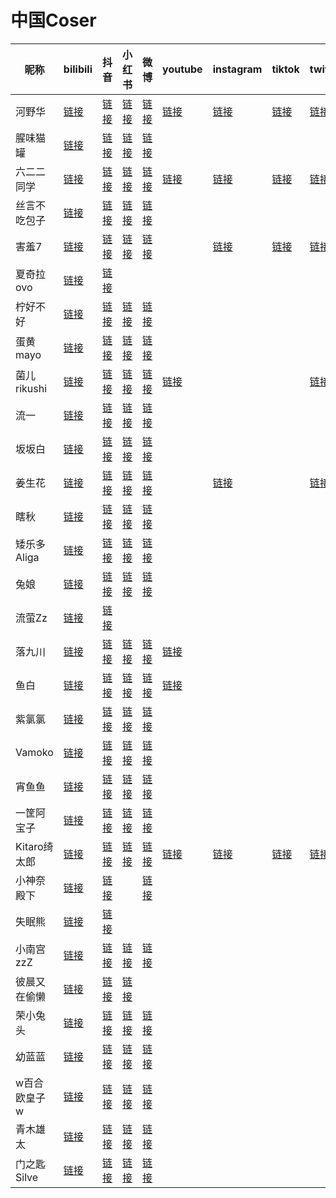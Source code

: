 ﻿# 中国Coser

| 昵称         | bilibili                                         | 抖音                                                         | 小红书                                                       | 微博                                   | youtube                                       | instagram                                         | tiktok                                     | twitter                                    |
| ------------ | ------------------------------------------------ | ------------------------------------------------------------ | ------------------------------------------------------------ | -------------------------------------- | --------------------------------------------- | ------------------------------------------------- | ------------------------------------------ | ------------------------------------------ |
| 河野华       | [链接](https://space.bilibili.com/18343098)      | [链接](https://v.douyin.com/i2rKgFcc/)                       | [链接](https://www.xiaohongshu.com/user/profile/5a675909e8ac2b1ef16e4d2a) | [链接](https://weibo.com/u/1664562813) | [链接](https://www.youtube.com/@suiseiko1202) | [链接](https://www.instagram.com/c3eru/)          | [链接](https://www.tiktok.com/@suiseiko)   | [链接](https://twitter.com/chitandaneko)   |
| 腥味猫罐     | [链接](https://space.bilibili.com/305956876)     | [链接](https://v.douyin.com/i2rEFr1F/)                       | [链接](https://www.xiaohongshu.com/user/profile/5c686220000000001202b309) | [链接](https://weibo.com/u/1877891953) |                                               |                                                   |                                            |                                            |
| 六二二同学   | [链接](https://space.bilibili.com/171368594)     | [链接](https://v.douyin.com/i2rEAugx/)                       | [链接](https://www.xiaohongshu.com/user/profile/5a77b2a04eacab79888f98d2) | [链接](https://weibo.com/u/1853544207) | [链接](https://www.youtube.com/@sixtwotwo)    | [链接](https://www.instagram.com/sixtwo2/)        | [链接](https://www.tiktok.com/@sixtutu)    | [链接](https://twitter.com/sixtutu622)     |
| 丝言不吃包子 | [链接](https://space.bilibili.com/16322326)      | [链接](https://v.douyin.com/i2roxnUC/)                       | [链接](https://www.xiaohongshu.com/user/profile/5e9416e00000000001004638) | [链接](https://weibo.com/u/3395501062) |                                               |                                                   |                                            |                                            |
| 害羞7        | [链接](https://space.bilibili.com/23237718)      | [链接](https://v.douyin.com/i2hsmVyj/)                       | [链接](https://www.xiaohongshu.com/user/profile/59fbc883e8ac2b21fb53712d) | [链接](https://weibo.com/u/3214584813) |                                               | [链接](https://www.instagram.com/haixiu777/)      | [链接](https://www.tiktok.com/@haixiu7)    | [链接](https://twitter.com/haixiu777)      |
| 夏奇拉ovo    | [链接](https://space.bilibili.com/28793200)      | [链接](https://v.douyin.com/i2rEBVQE/)                       |                                                              |                                        |                                               |                                                   |                                            |                                            |
| 柠好不好     | [链接](https://space.bilibili.com/1471508)       | [链接](https://v.douyin.com/i2hbS7ou/)                       | [链接](https://www.xiaohongshu.com/user/profile/5adefcd1e8ac2b1799589e50) | [链接](https://weibo.com/u/2079502023) |                                               |                                                   |                                            |                                            |
| 蛋黄mayo     | [链接](https://space.bilibili.com/13258564)      | [链接](https://v.douyin.com/i2hqWC9N/)                       | [链接](https://www.xiaohongshu.com/user/profile/56881e8cb8c8b4043960f7d8) | [链接](https://weibo.com/u/1661916393) |                                               |                                                   |                                            |                                            |
| 菌儿rikushi  | [链接](https://space.bilibili.com/1477074)       | [链接](https://v.douyin.com/i2fJskdw/)                       | [链接](https://www.xiaohongshu.com/user/profile/5acd92984eacab1fd6b98cb9) | [链接](https://weibo.com/u/6399116948) | [链接](https://www.youtube.com/@rikushi4350)  |                                                   |                                            | [链接](https://twitter.com/zoey_0228)      |
| 流一         | [链接](https://space.bilibili.com/1481675)       | [链接](https://v.douyin.com/i2rorYEk/)                       | [链接](https://www.xiaohongshu.com/user/profile/5ce02d4900000000160100a8) | [链接](https://weibo.com/u/2279031160) |                                               |                                                   |                                            |                                            |
| 坂坂白       | [链接](https://space.bilibili.com/560647)        | [链接](https://v.douyin.com/i2hgRhYb/)                       | [链接](https://www.xiaohongshu.com/user/profile/5bd08e50c41413000123a2d3) | [链接](https://weibo.com/u/5491928243) |                                               |                                                   |                                            |                                            |
| 姜生花       | [链接](https://space.bilibili.com/490036638)     | [链接](https://v.douyin.com/i2hp7t8W/)                       | [链接](https://www.xiaohongshu.com/user/profile/5a404eed11be1008fa466790) | [链接](https://weibo.com/u/3908010153) |                                               | [链接](https://www.instagram.com/jiangsheng_hua/) |                                            | [链接](https://twitter.com/Jiangsheng_Hua) |
| 瞎秋         | [链接](https://space.bilibili.com/540203)        | [链接](https://v.douyin.com/i2hpXMTm/)                       | [链接](https://www.xiaohongshu.com/user/profile/55d42463a75c95797f2e959f) | [链接](https://weibo.com/u/2293502335) |                                               |                                                   |                                            |                                            |
| 矮乐多Aliga  | [链接](https://space.bilibili.com/259333)        | [链接](https://v.douyin.com/i2hgfJMh/)                       | [链接](https://www.xiaohongshu.com/user/profile/5dc18bb20000000001000965) | [链接](https://weibo.com/u/2711388952) |                                               |                                                   |                                            |                                            |
| 兔娘         | [链接](https://space.bilibili.com/498099165)     | [链接](https://v.douyin.com/i2h16Dn5/)                       | [链接](https://www.xiaohongshu.com/user/profile/606e7760000000000100af09) | [链接](https://weibo.com/u/2975922440) |                                               |                                                   |                                            |                                            |
| 流萤Zz       | [链接](https://space.bilibili.com/2108856)       | [链接](https://v.douyin.com/i2hGSha1/)                       |                                                              |                                        |                                               |                                                   |                                            |                                            |
| 落九川       | [链接](https://space.bilibili.com/470962000)     | [链接](https://v.douyin.com/i2h1TQGj/)                       | [链接](https://www.xiaohongshu.com/user/profile/5f6b6208000000000100bcaa) | [链接](https://weibo.com/u/7278526221) | [链接](https://www.youtube.com/@luojiuchuan)  |                                                   |                                            |                                            |
| 鱼白         | [链接](https://space.bilibili.com/16015678)      | [链接](https://v.douyin.com/i2hJMHAp/)                       | [链接](https://www.xiaohongshu.com/user/profile/657ac6520000000019010d19) | [链接](https://weibo.com/u/7837385700) | [链接](https://www.youtube.com/@YesYubai)     |                                                   |                                            |                                            |
| 紫氯氯       | [链接](https://space.bilibili.com/2173008)       | [链接](https://v.douyin.com/i2hsEqkY/)                       | [链接](https://www.xiaohongshu.com/user/profile/5d5cd99f000000000101820d) | [链接](https://weibo.com/u/3789405820) |                                               |                                                   |                                            |                                            |
| Vamoko       | [链接](https://space.bilibili.com/45024129)      | [链接](https://v.douyin.com/i2Vap2Nh/)                       | [链接](https://www.xiaohongshu.com/user/profile/5bed7855057d07000195653c) | [链接](https://weibo.com/u/2535836307) |                                               |                                                   |                                            |                                            |
| 宵鱼鱼       | [链接](https://space.bilibili.com/17437888)      | [链接](https://v.douyin.com/ijskYqdU/)                       | [链接](https://www.xiaohongshu.com/user/profile/5c474f54000000001003f021) | [链接](https://weibo.com/u/5292676971) |                                               |                                                   |                                            |                                            |
| 一筐阿宝子   | [链接](https://space.bilibili.com/462628)        | [链接](https://v.douyin.com/i2hgscNn/)                       | [链接](https://www.xiaohongshu.com/user/profile/590b5d806a6a692b1deb51f8) | [链接](https://weibo.com/u/2248220012) |                                               |                                                   |                                            |                                            |
| Kitaro绮太郎 | [链接](https://space.bilibili.com/2075682)       | [链接](https://v.douyin.com/i2hgWmXH/)                       | [链接](https://www.xiaohongshu.com/user/profile/56681bd144760850dc10c1a6) | [链接](https://weibo.com/u/1923024604) | [链接](https://www.youtube.com/@davidkhwasi)  | [链接](https://www.instagram.com/kitaro_cos/)     | [链接](https://www.tiktok.com/@kitaro_cos) | [链接](https://twitter.com/kitaro_cos)     |
| 小神奈殿下   | [链接](https://space.bilibili.com/525393141)     | [链接](https://v.douyin.com/i2hJ4XLN/)                       |                                                              | [链接](https://weibo.com/u/6768729225) |                                               |                                                   |                                            |                                            |
| 失眠熊       | [链接](https://space.bilibili.com/106246763)     | [链接](https://v.douyin.com/i2hG9y1J/)                       |                                                              |                                        |                                               |                                                   |                                            |                                            |
| 小南宫zzZ    | [链接](https://space.bilibili.com/2837929)       | [链接](https://v.douyin.com/i2hGrta6/)                       | [链接](https://www.xiaohongshu.com/user/profile/5b8cfacd9893db0001dbabc1) | [链接](https://weibo.com/u/1868515735) |                                               |                                                   |                                            |                                            |
| 彼晨又在偷懒 | [链接](https://space.bilibili.com/339335440)     | [链接](https://v.douyin.com/i2hehNPA/)                       | [链接](https://www.xiaohongshu.com/user/profile/5c28c50000000000060323b6) |                                        |                                               |                                                   |                                            |                                            |
| 荣小兔头     | [链接](https://space.bilibili.com/4350178/video) | [链接](https://www.douyin.com/user/MS4wLjABAAAAZADr0LRj6dPu96yfTrdIOT95pl78A6PdGNEGQoG2EVo) | [链接](https://www.xiaohongshu.com/user/profile/59b8ea2d82ec39484d6f4c10) | [链接](https://weibo.com/u/1828664804) |                                               |                                                   |                                            |                                            |
| 幼蓝蓝       | [链接](https://space.bilibili.com/509069409)     | [链接](https://v.douyin.com/i2heyHaw/)                       | [链接](https://www.xiaohongshu.com/user/profile/5c3caf96000000000503f617) | [链接](https://weibo.com/5597803821)   |                                               |                                                   |                                            |                                            |
| w百合欧皇子w | [链接](https://space.bilibili.com/576899)        | [链接](https://v.douyin.com/i2hecgUN/)                       | [链接](https://www.xiaohongshu.com/user/profile/5f919208000000000101eb4b) | [链接](https://weibo.com/u/3489213692) |                                               |                                                   |                                            |                                            |
| 青木雄太     | [链接](https://space.bilibili.com/352573479)     | [链接](https://v.douyin.com/i2Vayfqh/)                       | [链接](https://www.xiaohongshu.com/user/profile/5754d843a9b2ed40f03bdfc4) | [链接](https://weibo.com/u/3178294952) |                                               |                                                   |                                            |                                            |
| 门之匙Silve  | [链接](https://space.bilibili.com/226398)        | [链接](https://v.douyin.com/i2Vag1n2/)                       | [链接](https://www.xiaohongshu.com/user/profile/618cd79e000000001000c461) | [链接](https://weibo.com/u/7333290244) |                                               |                                                   |                                            |                                            |

